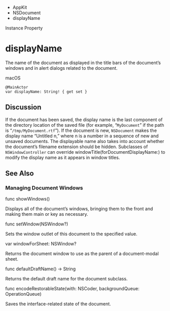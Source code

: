 

- AppKit
- NSDocument
-  displayName 

Instance Property

# displayName

The name of the document as displayed in the title bars of the document’s windows and in alert dialogs related to the document.

macOS

``` source
@MainActor
var displayName: String! { get set }
```

## Discussion

If the document has been saved, the display name is the last component of the directory location of the saved file (for example, “`MyDocument`” if the path is “`/tmp/MyDocument.rtf`”). If the document is new, `NSDocument` makes the display name “Untitled n,” where n is a number in a sequence of new and unsaved documents. The displayable name also takes into account whether the document’s filename extension should be hidden. Subclasses of `NSWindowController` can override windowTitle(forDocumentDisplayName:) to modify the display name as it appears in window titles.

## See Also

### Managing Document Windows

func showWindows()

Displays all of the document’s windows, bringing them to the front and making them main or key as necessary.

func setWindow(NSWindow?)

Sets the window outlet of this document to the specified value.

var windowForSheet: NSWindow?

Returns the document window to use as the parent of a document-modal sheet.

func defaultDraftName() -> String

Returns the default draft name for the document subclass.

func encodeRestorableState(with: NSCoder, backgroundQueue: OperationQueue)

Saves the interface-related state of the document.

